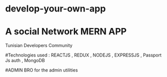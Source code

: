 # develop-your-own-app

# A social Network MERN APP
Tunisian Developers Community

#Technologies used : REACTJS , REDUX , NODEJS , EXPRESSJS , Passport Js auth , MongoDB

#ADMIN BRO for the admin utilities

